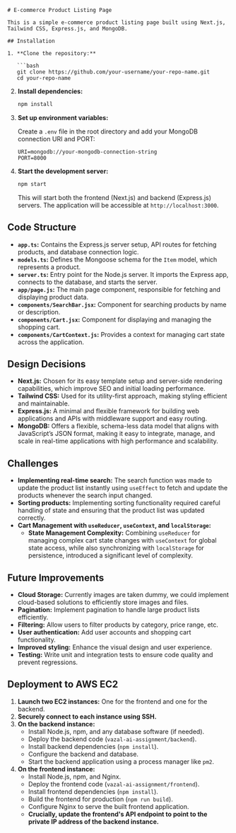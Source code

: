 ﻿````
# E-commerce Product Listing Page

This is a simple e-commerce product listing page built using Next.js, Tailwind CSS, Express.js, and MongoDB.

## Installation

1. **Clone the repository:**

   ```bash
   git clone https://github.com/your-username/your-repo-name.git
   cd your-repo-name
````

2. **Install dependencies:**

   ```bash
   npm install
   ```

3. **Set up environment variables:**

   Create a `.env` file in the root directory and add your MongoDB connection URI and PORT:

   ```
   URI=mongodb://your-mongodb-connection-string
   PORT=8000
   ```

4. **Start the development server:**

   ```bash
   npm start
   ```

   This will start both the frontend (Next.js) and backend (Express.js) servers. The application will be accessible at `http://localhost:3000`.

## Code Structure

- **`app.ts`:** Contains the Express.js server setup, API routes for fetching products, and database connection logic.
- **`models.ts`:** Defines the Mongoose schema for the `Item` model, which represents a product.
- **`server.ts`:** Entry point for the Node.js server. It imports the Express app, connects to the database, and starts the server.
- **`app/page.js`:** The main page component, responsible for fetching and displaying product data.
- **`components/SearchBar.jsx`:** Component for searching products by name or description.
- **`components/Cart.jsx`:** Component for displaying and managing the shopping cart.
- **`components/CartContext.js`:** Provides a context for managing cart state across the application.

## Design Decisions

- **Next.js:** Chosen for its easy template setup and server-side rendering capabilities, which improve SEO and initial loading performance.
- **Tailwind CSS:** Used for its utility-first approach, making styling efficient and maintainable.
- **Express.js:** A minimal and flexible framework for building web applications and APIs with middleware support and easy routing.
- **MongoDB:** Offers a flexible, schema-less data model that aligns with JavaScript’s JSON format, making it easy to integrate, manage, and scale in real-time applications with high performance and scalability.

## Challenges

- **Implementing real-time search:** The search function was made to update the product list instantly using `useEffect` to fetch and update the products whenever the search input changed.
- **Sorting products:** Implementing sorting functionality required careful handling of state and ensuring that the product list was updated correctly.
- **Cart Management with `useReducer`, `useContext`, and `localStorage`:**
  - **State Management Complexity:** Combining `useReducer` for managing complex cart state changes with `useContext` for global state access, while also synchronizing with `localStorage` for persistence, introduced a significant level of complexity.

## Future Improvements

- **Cloud Storage:** Currently images are taken dummy, we could implement cloud-based solutions to efficiently store images and files.
- **Pagination:** Implement pagination to handle large product lists efficiently.
- **Filtering:** Allow users to filter products by category, price range, etc.
- **User authentication:** Add user accounts and shopping cart functionality.
- **Improved styling:** Enhance the visual design and user experience.
- **Testing:** Write unit and integration tests to ensure code quality and prevent regressions.

## Deployment to AWS EC2

1. **Launch two EC2 instances:** One for the frontend and one for the backend.
2. **Securely connect to each instance using SSH.**
3. **On the backend instance:**
   - Install Node.js, npm, and any database software (if needed).
   - Deploy the backend code (`vazal-ai-assignment/backend`).
   - Install backend dependencies (`npm install`).
   - Configure the backend and database.
   - Start the backend application using a process manager like `pm2`.
4. **On the frontend instance:**
   - Install Node.js, npm, and Nginx.
   - Deploy the frontend code (`vazal-ai-assignment/frontend`).
   - Install frontend dependencies (`npm install`).
   - Build the frontend for production (`npm run build`).
   - Configure Nginx to serve the built frontend application.
   - **Crucially, update the frontend's API endpoint to point to the private IP address of the backend instance.**

```

```
